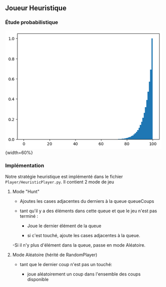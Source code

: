 ## Joueur Heuristique

### Étude probabilistique

<!-- TODO -->
![Probabilité de gagner avec au plus n coup](./rapport/img/Heuristic_win.png "cumulative Heuristic chances"){width=60%}


### Implémentation

Notre stratégie heuristique est implémenté dans le fichier `Player/HeuristicPlayer.py`. Il contient 2 mode de jeu

1. Mode "Hunt"

    - Ajoutes les cases adjacentes du derniers à la queue queueCoups

    - tant qu'il y a des éléments dans cette queue et que le jeu n'est pas terminé :

        - Joue le dernier élément de la queue
        
        - si c'est touché, ajoute les cases adjacentes à la queue.

    -Si il n'y plus d'élément dans la queue, passe en mode Aléatoire.

2. Mode Aléatoire (hérité de RandomPlayer)

    - tant que le dernier coup n'est pas un touché:

        - joue aléatoirement un coup dans l'ensemble des coups disponible

